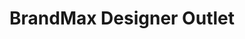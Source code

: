 ---
title: "BrandMax Designer Outlet"
url: /glasgow/brandmax-designer-outlet/
shop: department store
---